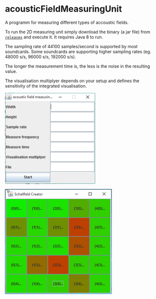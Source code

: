 # acousticFieldMeasuringUnit
A programm for measuring different types of accoustic fields.

To run the 2D measuring unit simply download the binary (a jar file) from [`releases`](https://github.com/SFNKassel/acousticFieldMeasuringUnit/releases/) and execute it. It requires Java 8 to run.

The sampling rate of 44100 samples/second is supported by most soundcards. Some soundcards are supporting higher sampling rates (eg. 48000 s/s, 96000 s/s, 192000 s/s). 

The longer the measurement time is, the less is the noise in the resulting value.

The visualisation multiplyer depends on your setup and defines the sensitivity of the integrated visualisation.

![alt tag](https://raw.githubusercontent.com/SFNKassel/acousticFieldMeasuringUnit/master/2015-11-05%2019_48_20-Start.png)

![alt tag](https://raw.githubusercontent.com/SFNKassel/acousticFieldMeasuringUnit/master/2015-11-05%2017_20_50-OneNote.png)

